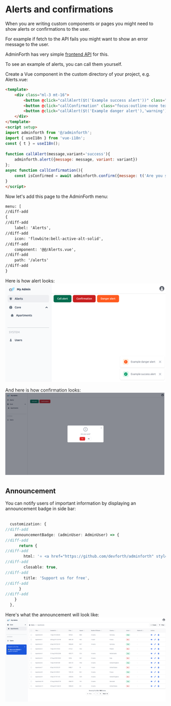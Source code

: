 # Alerts and confirmations

When you are writing custom components or pages you might need to show alerts or confirmations to the user.

For example if fetch to the API fails you might want to show an error message to the user.

AdminForth has very simple [frontend API](/docs/api/types/FrontendAPI/interfaces/FrontendAPIInterface) for this.

To see an example of alerts, you can call them yourself.

Create a Vue component in the custom directory of your project, e.g. Alerts.vue:

```html title="./custom/Alerts.vue"
<template>
    <div class="ml-3 mt-16">
        <button @click="callAlert($t('Example success alert'))" class="focus:outline-none text-white bg-green-700 hover:bg-green-800 focus:ring-4 focus:ring-green-300 font-medium rounded-lg text-sm px-5 py-2.5 me-2 mb-2 dark:bg-green-600 dark:hover:bg-green-700 dark:focus:ring-green-800">{{$t('Call alert')}}</button>
        <button @click="callConfirmation" class="focus:outline-none text-white bg-red-700 hover:bg-red-800 focus:ring-4 focus:ring-red-300 font-medium rounded-lg text-sm px-5 py-2.5 me-2 mb-2 dark:bg-red-600 dark:hover:bg-red-700 dark:focus:ring-red-900">{{$t('Confirmation')}}</button>
        <button @click="callAlert($t('Example danger alert'),'warning')" class="focus:outline-none text-white bg-orange-500 hover:bg-orange-400 focus:ring-4 focus:ring-orange-100 font-medium rounded-lg text-sm px-5 py-2.5 me-2 mb-2 dark:bg-orange-600 dark:hover:bg-orange-700 dark:focus:ring-orange-900">{{$t('Danger alert')}}</button>
    </div>
</template>
<script setup>
import adminforth from '@/adminforth';
import { useI18n } from 'vue-i18n';
const { t } = useI18n();

function callAlert(message,variant='success'){
    adminforth.alert({message: message, variant: variant})
};
async function callConfirmation(){
    const isConfirmed = await adminforth.confirm({message: t('Are you sure?'), yes: t('Yes'), no: t('No')})
}
</script>
```

Now let's add this page to the AdminForth menu:

```html title="/index.ts"
menu: [
//diff-add
{
//diff-add
    label: 'Alerts',
//diff-add
    icon: 'flowbite:bell-active-alt-solid',
//diff-add
    component: '@@/Alerts.vue',
//diff-add
    path: '/alerts'
//diff-add
}
```
Here is how alert looks:
![alt text](image-12.png)

And here is how confirmation looks:
![alt text](<Alerts and confirmations2.png>)

## Announcement


You can notify users of important information by displaying an announcement badge in side bar:

```ts title="/index.ts"

  customization: {
//diff-add
    announcementBadge: (adminUser: AdminUser) => {
//diff-add
      return { 
//diff-add
        html: '⭐ <a href="https://github.com/devforth/adminforth" style="font-weight: bold; text-decoration: underline" target="_blank">Star us on GitHub</a> to support a project!',
//diff-add
        closable: true,
//diff-add
        title: 'Support us for free',
//diff-add
      }
//diff-add
    }
  },
```

Here's what the announcement will look like:
![alt text](image-11.png)